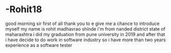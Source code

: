 # -Rohit18
good morning sir first of all thank you to e give me a chance to introduce myself
my name is rohit madhavrao shinde
i'm from nanded district state of maharashtra 
i did my graduation from pune university in 2019
and after that i have decide to do work in software industry
so i have more than two years experience as a software tester
